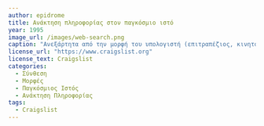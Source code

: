 ```yaml
---
author: epidrome
title: Ανάκτηση πληροφορίας στον παγκόσμιο ιστό 
year: 1995
image_url: /images/web-search.png
caption: "Ανεξάρτητα από την μορφή του υπολογιστή (επιτραπέζιος, κινητός), για περισσότερο από δύο δεκαετίες, η ανάκτηση πληροφορίας και η διάδραση με το σύστημα των ιστοσελίδων είναι τόσο τεχνολογικά όσο και συμπεριφορικά ο πιο διαχρονικός και δημοφιλής τρόπος διάδρασης ανθρώπου και υπολογιστή." 
license_url: "https://www.craigslist.org" 
license_text: Craigslist 
categories:
  - Σύνθεση 
  - Μορφές 
  - Παγκόσμιος Ιστός
  - Ανάκτηση Πληροφορίας
tags:
  - Craigslist 
---
```

